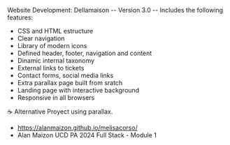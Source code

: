   Website Development: Dellamaison
  -- Version 3.0 --
Includes the following features:
- CSS and HTML estructure
- Clear navigation
- Library of modern icons
- Defined header, footer, navigation and content
- Dinamic internal taxonomy
- External links to tickets
- Contact forms, social media links
- Extra parallax page built from sratch
- Landing page with interactive background
- Responsive in all browsers
  
☕
Alternative Proyect using parallax.
- https://alanmaizon.github.io/melisacorso/
- Alan Maizon UCD PA 2024 Full Stack - Module 1
